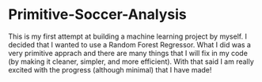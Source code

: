 # Primitive-Soccer-Analysis
This is my first attempt at building a machine learning project by myself. I decided that I wanted to use a Random Forest Regressor.
What I did was a very primitive apprach and there are many things that I will fix in my code (by making it cleaner, simpler, and more efficient).
With that said I am really excited with the progress (although minimal) that I have made!
